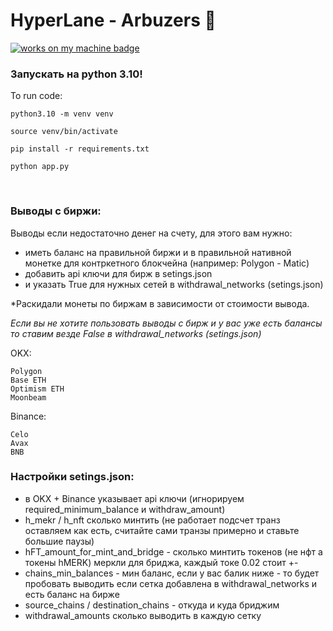 # HyperLane - Arbuzers 🍉

[![works on my machine badge](https://cdn.jsdelivr.net/gh/nikku/works-on-my-machine@v0.4.0/badge.svg)](https://github.com/nikku/works-on-my-machine)


### **Запускать на python 3.10!**

To run code:
```
python3.10 -m venv venv
```
```
source venv/bin/activate
```
```
pip install -r requirements.txt
```
```
python app.py
```


<br />

### **Выводы с биржи**:
Выводы если недостаточно денег на счету, для этого вам нужно:
- иметь баланс на правильной биржи и в правильной нативной монетке для контркетного блокчейна (например: Polygon - Matic)
- добавить api ключи для бирж в setings.json
- и указать True для нужных сетей в withdrawal_networks (setings.json)

*Раскидали монеты по биржам в зависимости от стоимости вывода.

_Если вы не хотите пользовать выводы с бирж и у вас уже есть балансы то ставим везде False в withdrawal_networks (setings.json)_

OKX:

    Polygon
    Base ETH
    Optimism ETH
    Moonbeam

Binance:

    Celo
    Avax
    BNB

### **Настройки setings.json:**
- в OKX + Binance указывает api ключи (игнорируем required_minimum_balance и withdraw_amount)
- h_mekr / h_nft сколько минтить (не работает подсчет транз оставляем как есть, считайте сами транзы примерно и ставьте большие паузы)
- hFT_amount_for_mint_and_bridge - сколько минтить токенов (не нфт а токены hMERK) меркли для бриджа, каждый токе 0.02 стоит +-
- chains_min_balances - мин баланс, если у вас балик ниже - то будет пробовать выводить если сетка добавлена в withdrawal_networks и есть баланс на бирже
- source_chains / destination_chains - откуда и куда бриджим
- withdrawal_amounts сколько выводить в каждую сетку
